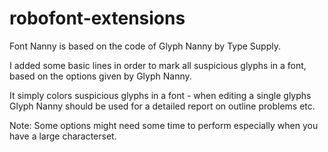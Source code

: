 robofont-extensions
===================

Font Nanny is based on the code of Glyph Nanny by Type Supply.

I added some basic lines in order to mark all suspicious glyphs in a font, based on the options given by Glyph Nanny.

It simply colors suspicious glyphs in a font - when editing a single glyphs Glyph Nanny should be used for a detailed report on outline problems etc.

Note: Some options might need some time to perform especially when you have a large characterset.

